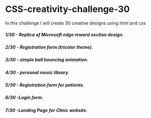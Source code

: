# CSS-creativity-challenge-30
In this challenge I will  create 30 creative designs using html  and css 

<h5>1/30 - Replica of Microsoft edge reward section design.</h5>
<h5>2/30 - Registration form (tricolor theme).</h5>
<h5>3/30 - simple ball bouncing animation.</h5>
<h5>4/30 - personal music library.</h5>
<h5>5/30 - Registration form for patients.</h5>
<h5>6/30 -Login form.</h5>
<h5>7/30 -Landing Page for Clinic website.</h5>


